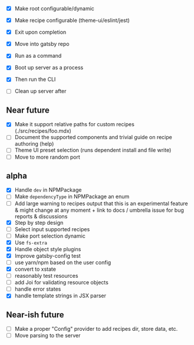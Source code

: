 - [x] Make root configurable/dynamic
- [x] Make recipe configurable (theme-ui/eslint/jest)
- [x] Exit upon completion

- [x] Move into gatsby repo
- [x] Run as a command
- [x] Boot up server as a process
- [x] Then run the CLI
- [ ] Clean up server after

## Near future

- [x] Make it support relative paths for custom recipes (./src/recipes/foo.mdx)
- [ ] Document the supported components and trivial guide on recipe authoring (help)
- [ ] Theme UI preset selection (runs dependent install and file write)
- [ ] Move to more random port

## alpha

- [x] Handle `dev` in NPMPackage
- [ ] Make `dependencyType` in NPMPackage an enum
- [ ] Add large warning to recipes output that this is an experimental feature & might change at any moment + link to docs / umbrella issue for bug reports & discussions
- [x] Step by step design
- [ ] Select input supported recipes
- [ ] Make port selection dynamic
- [x] Use `fs-extra`
- [x] Handle object style plugins
- [x] Improve gatsby-config test
- [ ] use yarn/npm based on the user config
- [x] convert to xstate
- [ ] reasonably test resources
- [ ] add Joi for validating resource objects
- [ ] handle error states
- [x] handle template strings in JSX parser

## Near-ish future

- [ ] Make a proper "Config" provider to add recipes dir, store data, etc.
- [ ] Move parsing to the server
